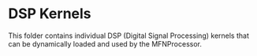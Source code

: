 # DSP Kernels

This folder contains individual DSP (Digital Signal Processing) kernels that can be dynamically loaded and used by the MFNProcessor.
